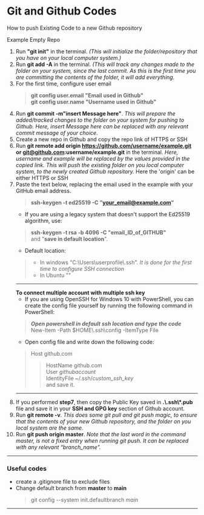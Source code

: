 # Git and Github Codes
How to push Existing Code to a new Github repository

Example Empty Repo
1. Run **"git init"** in the terminal. *(This will initialize the folder/repository that you have on your local computer system.)*
2. Run **git add -A** in the terminal. *(This will track any changes made to the folder on your system, since the last commit. As this is the first time you are committing the contents of the folder, it will add everything.*
3. For the first time, configure user email
    > **git config user.email "Email used in Github"** </br>
    > **git config user.name "Username used in Github"**
4. Run **git commit -m"insert Message here"**. *This will prepare the added/tracked changes to the folder on your system for pushing to Github. Here, insert Message here can be replaced with any relevant commit message of your choice.*
5. Create a new repo in Github and copy the repo link of HTTPS or SSH
6. Run **git remote add origin https://github.com/username/example.git or git@github.com:username/example.git** in the terminal. *Here, username and example will be replaced by the values provided in the copied link. This will push the existing folder on you local computer system, to the newly created Github repository.*
Here the 'origin' can be either HTTPS or SSH
7. Paste the text below, replacing the email used in the example with your GitHub email address.
   > **ssh-keygen -t ed25519 -C "your_email@example.com"** 
   - If you are using a legacy system that doesn't support the Ed25519 algorithm, use:
   >  **ssh-keygen -t rsa -b 4096 -C "email_ID_of_GITHUB"** </br>
    and "**save in default location**".
   - Default location:
    >   - In windows "C:\Users\userprofile\\.ssh\". *It is done for the first time to configure SSH connection* </br>
    >  - In Ubuntu ""
    -----------------
    **To connect multiple account with multiple ssh key** </br>
   - If you are using OpenSSH for Windows 10 with PowerShell, you can create the config file yourself by running the following command in PowerShell: </br>
   > ***Open powershell in default ssh location and type the code*** </br>
   > New-Item -Path $HOME\\.ssh\\config -ItemType File 
   - Open config file and write down the following code:
    > Host github.com </br>
    >> HostName github.com </br>
    >> User *githubaccount* </br>
    >> IdentityFile ~/.ssh/*custom_ssh_key* </br>
    and save it.
    ---------------------------
9. If you performed **step7**, then copy the Public Key saved in **.\\.ssh\\*.pub** file and save it in your **SSH and GPG key** section of Github account.
10. Run **git remote -v**. *This does some git pull and git push magic, to ensure that the contents of your new Github repository, and the folder on you local system are the same.*
11. Run **git push origin master**. *Note that the last word in the command master, is not a fixed entry when running git push. It can be replaced with any relevant “branch_name”.*
---------------------------------------------------
### Useful codes
- create a .gitignore file to exclude files
- Change default branch from <b>master</b> to <b>main</b>
    > git config --system init.defaultbranch <i>main</i>
--------------------------
